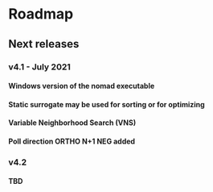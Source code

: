 # Roadmap

## Next releases

### v4.1 - July 2021

#### Windows version of the nomad executable

#### Static surrogate may be used for sorting or for optimizing

#### Variable Neighborhood Search (VNS)

#### Poll direction ORTHO N+1 NEG added

### v4.2

#### TBD

